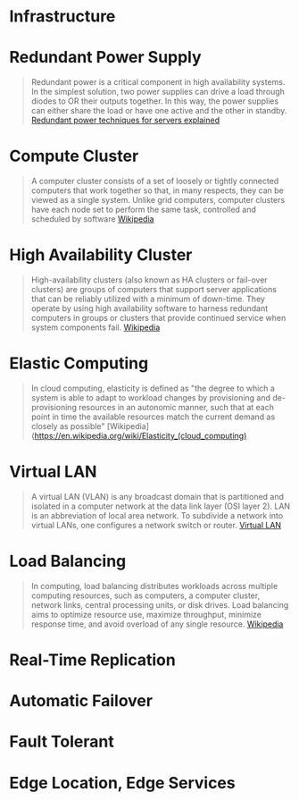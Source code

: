 # Infrastructure

# Redundant Power Supply

> Redundant power is a critical component in high availability systems. In the simplest solution, two power supplies can drive a load through diodes to OR their outputs together. In this way, the power supplies can either share the load or have one active and the other in standby. [Redundant power techniques for servers explained](http://www.eetimes.com/document.asp?doc_id=1273185)

# Compute Cluster

> A computer cluster consists of a set of loosely or tightly connected computers that work together so that, in many respects, they can be viewed as a single system. Unlike grid computers, computer clusters have each node set to perform the same task, controlled and scheduled by software [Wikipedia](https://en.wikipedia.org/wiki/Computer_cluster)

# High Availability Cluster

> High-availability clusters (also known as HA clusters or fail-over clusters) are groups of computers that support server applications that can be reliably utilized with a minimum of down-time. They operate by using high availability software to harness redundant computers in groups or clusters that provide continued service when system components fail. [Wikipedia](https://en.wikipedia.org/wiki/High-availability_cluster)

# Elastic Computing

> In cloud computing, elasticity is defined as "the degree to which a system is able to adapt to workload changes by provisioning and de-provisioning resources in an autonomic manner, such that at each point in time the available resources match the current demand as closely as possible" [Wikipedia](https://en.wikipedia.org/wiki/Elasticity_(cloud_computing)

# Virtual LAN

> A virtual LAN (VLAN) is any broadcast domain that is partitioned and isolated in a computer network at the data link layer (OSI layer 2). LAN is an abbreviation of local area network. To subdivide a network into virtual LANs, one configures a network switch or router. [Virtual LAN](https://en.wikipedia.org/wiki/Virtual_LAN)

# Load Balancing

> In computing, load balancing distributes workloads across multiple computing resources, such as computers, a computer cluster, network links, central processing units, or disk drives. Load balancing aims to optimize resource use, maximize throughput, minimize response time, and avoid overload of any single resource. [Wikipedia](https://en.wikipedia.org/wiki/Load_balancing_(computing))

# Real-Time Replication


# Automatic Failover


# Fault Tolerant

# Edge Location, Edge Services



